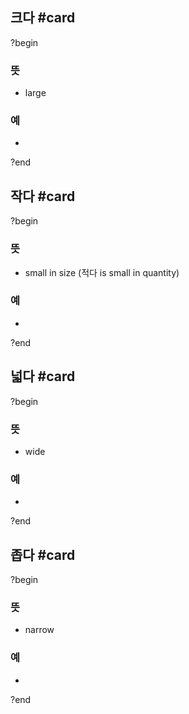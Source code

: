 ## 크다 #card
?begin
### 뜻
- large
### 예
-
<!--SR:!2025-04-18,11,270-->
?end


## 작다 #card
?begin
### 뜻
- small in size (적다 is small in quantity)
### 예
-
?end


## 넓다 #card
?begin
### 뜻
- wide
### 예
-
<!--SR:!2025-05-01,17,250-->
?end


## 좁다 #card
?begin
### 뜻
- narrow
### 예
-
?end

